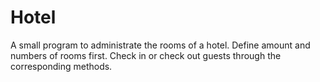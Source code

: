 # Hotel
A small program to administrate the rooms of a hotel. Define amount and numbers of rooms first. Check in or check out guests through the corresponding methods.
